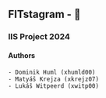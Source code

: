 ## FITstagram - 🫨
### IIS Project 2024

#### Authors
    - Dominik Huml (xhumld00)
    - Matyáš Krejza (xkrejz07)
    - Lukáš Witpeerd (xwitp00)